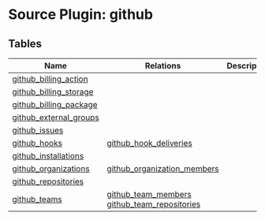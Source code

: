 # Source Plugin: github
## Tables
| Name          | Relations | Description   |
| ------------- | --------- | ------------- |
| [github_billing_action](github_billing_action.md)| | |
| [github_billing_storage](github_billing_storage.md)| | |
| [github_billing_package](github_billing_package.md)| | |
| [github_external_groups](github_external_groups.md)| | |
| [github_issues](github_issues.md)| | |
| [github_hooks](github_hooks.md)| [github_hook_deliveries](github_hook_deliveries.md)| |
| [github_installations](github_installations.md)| | |
| [github_organizations](github_organizations.md)| [github_organization_members](github_organization_members.md)| |
| [github_repositories](github_repositories.md)| | |
| [github_teams](github_teams.md)| [github_team_members](github_team_members.md)<br />[github_team_repositories](github_team_repositories.md)| |